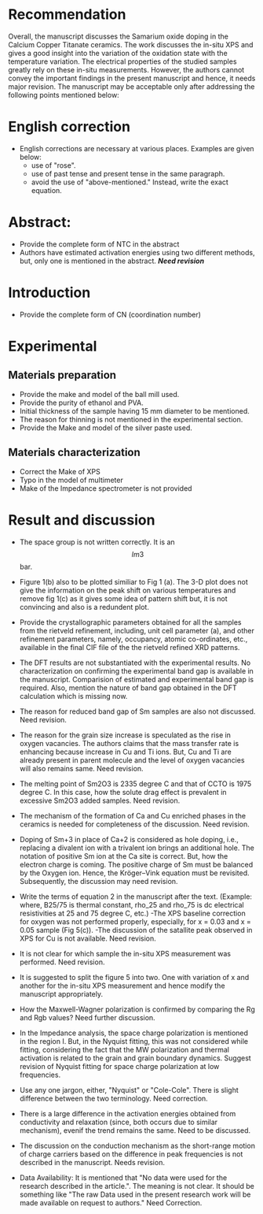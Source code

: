 # Recommendation

Overall, the manuscript discusses the Samarium oxide doping in the Calcium Copper Titanate ceramics. The work discusses the in-situ XPS and gives a good insight into the variation of the oxidation state with the temperature variation. The electrical properties of the studied samples greatly rely on these in-situ measurements. However, the authors cannot convey the important findings in the present manuscript and hence, it needs major revision. The manuscript may be acceptable only after addressing the following points mentioned below:

# English correction
 - English corrections are necessary at various places. Examples are given below:
    - use of "rose".
    - use of past tense and present tense in the same paragraph.
    - avoid the use of "above-mentioned." Instead, write the exact equation.

# Abstract:

  - Provide the complete form of NTC in the abstract
  - Authors have estimated activation energies using two different methods, but, only one is mentioned in the abstract. ***Need revision***


# Introduction
- Provide the complete form of CN (coordination number)


# Experimental 
## Materials preparation
- Provide the make and model of the ball mill used.
- Provide the purity of ethanol and PVA.
- Initial thickness of the sample having 15 mm diameter to be mentioned.
- The reason for thinning is not mentioned in the experimental section.
- Provide the Make and model of the silver paste used.

## Materials characterization
- Correct the Make of XPS
- Typo in the model of multimeter
- Make of the Impedance spectrometer is not provided

# Result and discussion
- The space group is not written correctly. It is an $$Im 3$$ bar. 
- Figure 1(b) also to be plotted similiar to Fig 1 (a). The 3-D plot does not give the information on the peak shift  on various temperatures and remove fig 1(c) as it gives some idea of pattern shift but, it is not convincing and also is a redundent plot.
- Provide the crystallographic parameters obtained for all the samples from the rietveld refinement, including, unit cell parameter (a), and other refinement parameters, namely, occupancy, atomic co-ordinates, etc., available in the final CIF file of the the rietveld refined XRD patterns.
- The DFT results are not substantiated with the experimental results. No characterization on confirming the experimental band gap is available in the manuscript. Comparision of estimated and experimental band gap is required. Also, mention the nature of band gap obtained in the DFT calculation which is missing now.
- The reason for reduced band gap of Sm samples are also not discussed. Need revision.
- The reason for the grain size increase is speculated as the rise in oxygen vacancies. The authors claims that the mass transfer rate is enhancing because increase in Cu and Ti ions. But, Cu and Ti are already present in parent molecule and the level of oxygen vacancies will also remains same. Need revision.
-  The melting point of Sm2O3 is 2335 degree C and that of CCTO is 1975 degree C. In this case, how the solute drag effect is prevalent in excessive Sm2O3 added samples. Need revision.
- The mechanism of the formation of Ca and Cu enriched phases in the ceramics is needed for completeness of the discussion. Need revision.
- Doping of Sm+3 in place of Ca+2 is considered as hole doping, i.e., replacing a divalent ion with a trivalent ion brings an additional hole. The notation of positive Sm ion at the Ca site is correct. But, how the electron charge is coming. The positive charge of Sm must be balanced by the Oxygen ion. Hence, the Kröger–Vink equation must be revisited. Subsequently, the discussion may need revision.
- Write the terms of equation 2 in the manuscript after the text. (Example: where, B25/75 is thermal constant, rho_25 and rho_75 is dc electrical resistivities at 25 and 75 degree C, etc.)
-The XPS baseline correction for oxygen was not performed properly, especially, for x = 0.03 and x = 0.05 sample (Fig 5(c)).
-The discussion of the satallite peak observed in XPS for Cu is not available. Need revision.
- It is not clear for which sample the in-situ XPS measurement was performed. Need revision.
- It is suggested to split the figure 5 into two. One with variation of x and another for the in-situ XPS measurement and hence modify the manuscript appropriately. 
- How the Maxwell-Wagner polarization is confirmed by comparing the Rg and Rgb values? Need further discussion.
- In the Impedance analysis, the space charge polarization is mentioned in the region I. But, in the Nyquist fitting, this was not considered while fitting, considering the fact that the MW polarization and thermal activation is related to the grain and grain boundary dynamics. Suggest revision of Nyquist fitting for space charge polarization at low frequencies.
- Use any one jargon, either, "Nyquist" or "Cole-Cole". There is slight difference between the two terminology. Need correction.
- There is a large difference in the activation energies obtained from conductivity and relaxation (since, both occurs due to similar mechanism), evenif the trend remains the same. Need to be discussed.
- The discussion on the conduction mechanism as the short-range motion of charge carriers based on the difference in peak frequencies is not described in the manuscript. Needs revision.

- Data Availability: It is mentioned that "No data were used for the research described in the article.". The meaning is not clear. It should be something like "The raw Data used in the present research work will be made available on request to authors." Need Correction.




